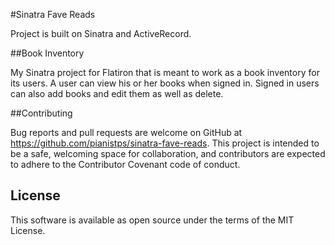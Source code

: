#Sinatra Fave Reads

Project is built on Sinatra and ActiveRecord.

##Book Inventory

My Sinatra project for Flatiron that is meant to work as a book inventory for its users. A user can view his or her books when signed in. Signed in users can also add books and edit them as well as delete. 

##Contributing

Bug reports and pull requests are welcome on GitHub at https://github.com/pianistps/sinatra-fave-reads. This project is intended to be a safe, welcoming space for collaboration, and contributors are expected to adhere to the Contributor Covenant code of conduct.

## License

This software is available as open source under the terms of the MIT License.
